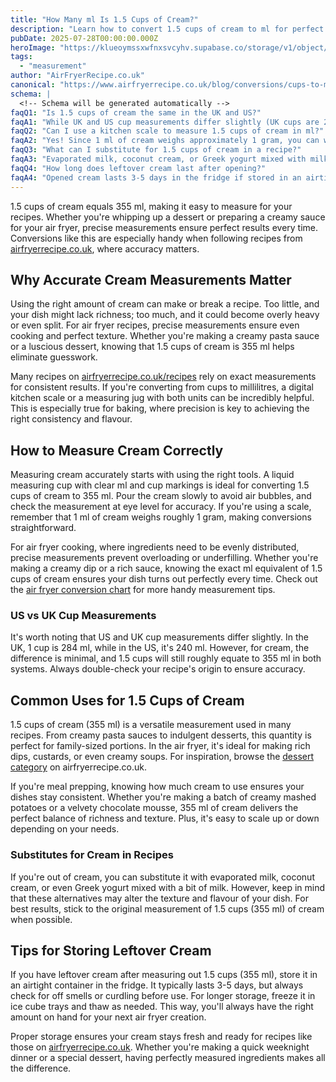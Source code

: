 ```yaml
---
title: "How Many ml Is 1.5 Cups of Cream?"
description: "Learn how to convert 1.5 cups of cream to ml for perfect baking and cooking every time. Get precise measurements in seconds!"
pubDate: 2025-07-28T00:00:00.000Z
heroImage: "https://klueoymssxwfnxsvcyhv.supabase.co/storage/v1/object/public/Shmucket/how-many-ml-is-1-5-cups-of-cream.webp"
tags:
  - "measurement"
author: "AirFryerRecipe.co.uk"
canonical: "https://www.airfryerrecipe.co.uk/blog/conversions/cups-to-ml/how-many-ml-is-1-5-cups-of-cream"
schema: |
  <!-- Schema will be generated automatically -->
faqQ1: "Is 1.5 cups of cream the same in the UK and US?"
faqA1: "While UK and US cup measurements differ slightly (UK cups are 284 ml, US cups are 240 ml), 1.5 cups of cream roughly equals 355 ml in both systems. The difference is minimal for most recipes, but always check your recipe's origin for precision."
faqQ2: "Can I use a kitchen scale to measure 1.5 cups of cream in ml?"
faqA2: "Yes! Since 1 ml of cream weighs approximately 1 gram, you can weigh 355 grams to match 1.5 cups (355 ml). A digital kitchen scale is a great tool for accurate conversions, especially for air fryer recipes where precision matters."
faqQ3: "What can I substitute for 1.5 cups of cream in a recipe?"
faqA3: "Evaporated milk, coconut cream, or Greek yogurt mixed with milk can work as substitutes, but they may change the texture and flavour. For best results, stick to 355 ml of cream unless the recipe suggests alternatives."
faqQ4: "How long does leftover cream last after opening?"
faqA4: "Opened cream lasts 3-5 days in the fridge if stored in an airtight container. Always check for sour smells or curdling before use. For longer storage, freeze it in portions and thaw as needed for future recipes."
---
```

<p>1.5 cups of cream equals 355 ml, making it easy to measure for your recipes. Whether you're whipping up a dessert or preparing a creamy sauce for your air fryer, precise measurements ensure perfect results every time. Conversions like this are especially handy when following recipes from <a href=https://www.airfryerrecipe.co.uk>airfryerrecipe.co.uk</a>, where accuracy matters.</p>

<h2>Why Accurate Cream Measurements Matter</h2>
<p>Using the right amount of cream can make or break a recipe. Too little, and your dish might lack richness; too much, and it could become overly heavy or even split. For air fryer recipes, precise measurements ensure even cooking and perfect texture. Whether you're making a creamy pasta sauce or a luscious dessert, knowing that 1.5 cups of cream is 355 ml helps eliminate guesswork.</p>
<p>Many recipes on <a href=https://www.airfryerrecipe.co.uk/recipes>airfryerrecipe.co.uk/recipes</a> rely on exact measurements for consistent results. If you're converting from cups to millilitres, a digital kitchen scale or a measuring jug with both units can be incredibly helpful. This is especially true for baking, where precision is key to achieving the right consistency and flavour.</p>

<h2>How to Measure Cream Correctly</h2>
<p>Measuring cream accurately starts with using the right tools. A liquid measuring cup with clear ml and cup markings is ideal for converting 1.5 cups of cream to 355 ml. Pour the cream slowly to avoid air bubbles, and check the measurement at eye level for accuracy. If you're using a scale, remember that 1 ml of cream weighs roughly 1 gram, making conversions straightforward.</p>
<p>For air fryer cooking, where ingredients need to be evenly distributed, precise measurements prevent overloading or underfilling. Whether you're making a creamy dip or a rich sauce, knowing the exact ml equivalent of 1.5 cups of cream ensures your dish turns out perfectly every time. Check out the <a href=https://www.airfryerrecipe.co.uk/air-fryer-conversion-chart>air fryer conversion chart</a> for more handy measurement tips.</p>

<h3>US vs UK Cup Measurements</h3>
<p>It's worth noting that US and UK cup measurements differ slightly. In the UK, 1 cup is 284 ml, while in the US, it's 240 ml. However, for cream, the difference is minimal, and 1.5 cups will still roughly equate to 355 ml in both systems. Always double-check your recipe's origin to ensure accuracy.</p>

<h2>Common Uses for 1.5 Cups of Cream</h2>
<p>1.5 cups of cream (355 ml) is a versatile measurement used in many recipes. From creamy pasta sauces to indulgent desserts, this quantity is perfect for family-sized portions. In the air fryer, it's ideal for making rich dips, custards, or even creamy soups. For inspiration, browse the <a href=https://www.airfryerrecipe.co.uk/recipe-category/dessert>dessert category</a> on airfryerrecipe.co.uk.</p>
<p>If you're meal prepping, knowing how much cream to use ensures your dishes stay consistent. Whether you're making a batch of creamy mashed potatoes or a velvety chocolate mousse, 355 ml of cream delivers the perfect balance of richness and texture. Plus, it's easy to scale up or down depending on your needs.</p>

<h3>Substitutes for Cream in Recipes</h3>
<p>If you're out of cream, you can substitute it with evaporated milk, coconut cream, or even Greek yogurt mixed with a bit of milk. However, keep in mind that these alternatives may alter the texture and flavour of your dish. For best results, stick to the original measurement of 1.5 cups (355 ml) of cream when possible.</p>

<h2>Tips for Storing Leftover Cream</h2>
<p>If you have leftover cream after measuring out 1.5 cups (355 ml), store it in an airtight container in the fridge. It typically lasts 3-5 days, but always check for off smells or curdling before use. For longer storage, freeze it in ice cube trays and thaw as needed. This way, you'll always have the right amount on hand for your next air fryer creation.</p>
<p>Proper storage ensures your cream stays fresh and ready for recipes like those on <a href=https://www.airfryerrecipe.co.uk>airfryerrecipe.co.uk</a>. Whether you're making a quick weeknight dinner or a special dessert, having perfectly measured ingredients makes all the difference.</p>
